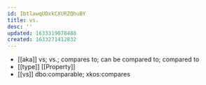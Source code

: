 ```yaml
---
id: IbtlawqUDxkCXURZQhuBY
title: vs. 
desc: ''
updated: 1633319078488
created: 1633271412832
---
```


- [[aka]] vs; vs.; compares to; can be compared to; compared to
- [[type]] [[Property]]
- [[vs]] dbo:comparable; xkos:compares
